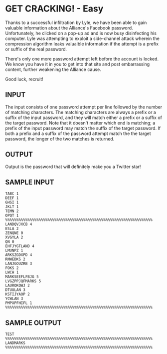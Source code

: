<!-- RATING: EASY -->
<!-- NAME: PASSWORDS -->
<!-- GENERATOR: generate.py -->
# GET CRACKING! - Easy

Thanks to a successful infiltration by Lyle, we have been able to gain valuable
information about the Alliance's Facebook password.  Unfortunately, he clicked
on a pop-up ad and is now busy disinfecting his computer. Lyle was attempting
to exploit a side-channel attack wherein the compression algorithm leaks
valualble information if the attempt is a prefix or suffix of the real
password.

There's only one more password attempt left before the account is locked. We
know you have it in you to get into that site and post embarrassing content,
further weakening the Alliance cause.

Good luck, recruit!

## INPUT

The input consists of one password attempt per line followed by the number of
matching characters. The matching characters are always a prefix or a suffix of
the input password, and they will match either a prefix or a suffix of the
target password. Note that it doesn't matter which end is matching; a prefix of
the input password may match the suffix of the target password. If both a
prefix and a suffix of the password attempt match the the target password, the
longer of the two matches is returned.

## OUTPUT

Output is the password that will definitely make you a Twitter star!

## SAMPLE INPUT
	TABC 1
	DEEF 1
	GHSI 1
	JKLT 1
	TEMN 2
	OPQT 1
	%%%%%%%%%%%%%%%%%%%%%%%%%%%%%%%%%%%%%%%%%%%%%%%%%%%%%%%%%%%%%%%%%%
	LANDQVJXCB 4
	ESLA 2
	ZENQNE 0
	XVGYLA 2
	QN 0
	EHFJYGTLAND 4
	LMUNPZ 1
	ARKSZGDXPD 4
	RNWEDKS 2
	LANJGOUZRB 3
	FOKS 2
	LWCH 1
	MARKSEEFLFBJG 5
	LVGZPPJQFMARKS 5
	LAUROKQWJ 2
	DTUULAN 3
	KSTIJYAOP 2
	YCWLAN 3
	PMPXPFHIFL 1
	%%%%%%%%%%%%%%%%%%%%%%%%%%%%%%%%%%%%%%%%%%%%%%%%%%%%%%%%%%%%%%%%%%

## SAMPLE OUTPUT
	TEST
	%%%%%%%%%%%%%%%%%%%%%%%%%%%%%%%%%%%%%%%%%%%%%%%%%%%%%%%%%%%%%%%%%%
	LANDMARKS
	%%%%%%%%%%%%%%%%%%%%%%%%%%%%%%%%%%%%%%%%%%%%%%%%%%%%%%%%%%%%%%%%%%

